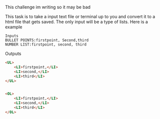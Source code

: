 This challenge im writing so it may be bad

This task is to take a input text file or terminal up to you and convert it to a html file that gets saved. The only input will be a type of lists. Here is a example

```
Inputs
BULLET POINTS:firstpoint, Second,third
NUMBER LIST:firstpoint, second, third
```
Outputs
```html
<UL>
    <LI>firstpoint,</LI>
    <LI>second,</LI>
    <LI>third</LI>
</UL>


<OL>
    <LI>firstpoint,</LI>
    <LI>second,</LI>
    <LI>third</LI>
</OL>
```